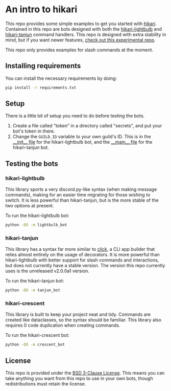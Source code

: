 # An intro to hikari

This repo provides some simple examples to get you started with [hikari](https://github.com/hikari-py/hikari). Contained in this repo are bots designed with both the [hikari-lightbulb](https://github.com/tandemdude/hikari-lightbulb) and [hikari-tanjun](https://github.com/FasterSpeeding/Tanjun) command handlers. This repo is designed with extra stability in mind, but if you want newer features, [check out this experimental repo](https://github.com/Carberra/hikari-testing).

This repo only provides examples for slash commands at the moment.

## Installing requirements

You can install the necessary requirements by doing:

```sh
pip install -r requirements.txt
```


## Setup

There is a little bit of setup you need to do before testing the bots.

1. Create a file called "token" in a directory called "secrets", and put your bot's token in there.
2. Change the `GUILD_ID` variable to your own guild's ID. This is in the [\_\_init__ file](https://github.com/parafoxia/hikari-intro/blob/main/lightbulb_bot/__init__.py) for the hikari-lightbulb bot, and the [\_\_main__ file](https://github.com/parafoxia/hikari-intro/blob/main/tanjun_bot/__main__.py) for the hikari-tanjun bot.

## Testing the bots

### hikari-lightbulb

This library sports a very discord.py-like syntax (when making message commands), making for an easier time migrating for those wishing to switch. It is less powerful than hikari-tanjun, but is the more stable of the two options at present.

To run the hikari-lightbulb bot:
```sh
python -OO -m lightbulb_bot
```

### hikari-tanjun

This library has a syntax far more similar to [click](https://github.com/pallets/click/), a CLI app builder that relies almost entirely on the usage of decorators. It is more powerful than hikari-lightbulb with better support for slash commands and interactions, but does not currently have a stable version. The version this repo currently uses is the unreleased v2.0.0a1 version.

To run the hikari-tanjun bot:
```sh
python -OO -m tanjun_bot
```

### hikari-crescent

This library is built to keep your project neat and tidy. Commands are created like dataclasses, so the syntax should be familiar. This library
also requires 0 code duplication when creating commands.

To run the hikari-crescent bot:
```sh
python -OO -m crescent_bot
```

## License

This repo is provided under the [BSD 3-Clause License](https://github.com/parafoxia/hikari-intro/blob/main/LICENSE). This means you can take anything you want from this repo to use in your own bots, though redistributions must retain the license.
